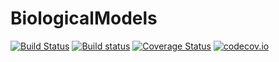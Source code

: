 # BiologicalModels

[![Build Status](https://travis-ci.org/ChrisRackauckas/BiologicalModels.jl.svg?branch=master)](https://travis-ci.org/JuliaDiffEq/BiologicalDiffEq.jl)
[![Build status](https://ci.appveyor.com/api/projects/status/y62d627e5hd513wf?svg=true)](https://ci.appveyor.com/project/ChrisRackauckas/biologicaldiffeq-jl)
[![Coverage Status](https://coveralls.io/repos/ChrisRackauckas/BiologicalModels.jl/badge.svg?branch=master&service=github)](https://coveralls.io/github/JuliaDiffEq/BiologicalDiffEq.jl?branch=master)
[![codecov.io](http://codecov.io/github/ChrisRackauckas/BiologicalModels.jl/coverage.svg?branch=master)](http://codecov.io/github/JuliaDiffEq/BiologicalDiffEq.jl?branch=master)
